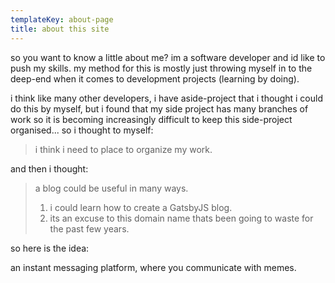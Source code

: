 ```yaml
---
templateKey: about-page
title: about this site
---
```

so you want to know a little about me? im a software developer and id like to push my skills. my method for this is mostly just throwing myself in to the deep-end when it comes to development projects (learning by doing).

i think like many other developers, i have aside-project that i thought i could do this by myself, but i found that my side project has many branches of work so it is becoming increasingly difficult to keep this side-project organised... so i thought to myself:

> i think i need to place to organize my work.

and then i thought:

> a blog could be useful in many ways.
>
> 1. i could learn how to create a GatsbyJS blog.
> 2. its an excuse to this domain name thats been going to waste for the past few years.

so here is the idea:

an instant messaging platform, where you communicate with memes.

